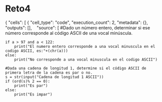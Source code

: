 # Reto4
{
 "cells": [
  {
   "cell_type": "code",
   "execution_count": 2,
   "metadata": {},
   "outputs": [],
   "source": [
#Dado un número entero, determinar si ese número corresponde al código ASCII de una vocal minúscula.
```python(a = int(input("Digite un numero entero"))
if a > 97 and a < 122:
    print("El numero entero corresponde a una vocal minuscula en el codigo ASCII, es:"+(chr(a)))
else:
    print("No corresponde a una vocal minuscula en el codigo ASCII")

#Dada una cadena de longitud 1, determine si el código ASCII de primera letra de la cadena es par o no.
s = str(input("Cadena de longitud 1 ASCII"))
if (ord(s)% 2 == 0):
    print("Es par")
else: 
    print("Es impar")
